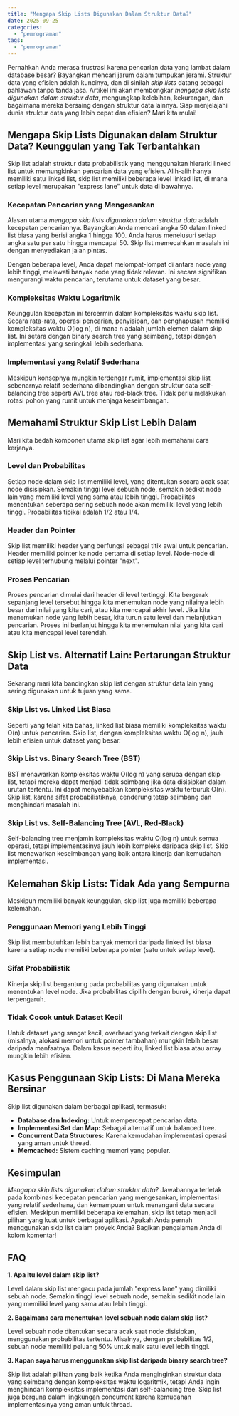 ```yaml
---
title: "Mengapa Skip Lists Digunakan Dalam Struktur Data?"
date: 2025-09-25
categories: 
  - "pemrograman"
tags: 
  - "pemrograman"
---
```


Pernahkah Anda merasa frustrasi karena pencarian data yang lambat dalam database besar? Bayangkan mencari jarum dalam tumpukan jerami. Struktur data yang efisien adalah kuncinya, dan di sinilah _skip lists_ datang sebagai pahlawan tanpa tanda jasa. Artikel ini akan membongkar _mengapa skip lists digunakan dalam struktur data_, mengungkap kelebihan, kekurangan, dan bagaimana mereka bersaing dengan struktur data lainnya. Siap menjelajahi dunia struktur data yang lebih cepat dan efisien? Mari kita mulai!

## Mengapa Skip Lists Digunakan dalam Struktur Data? Keunggulan yang Tak Terbantahkan

Skip list adalah struktur data probabilistik yang menggunakan hierarki linked list untuk memungkinkan pencarian data yang efisien. Alih-alih hanya memiliki satu linked list, skip list memiliki beberapa level linked list, di mana setiap level merupakan "express lane" untuk data di bawahnya.

### Kecepatan Pencarian yang Mengesankan

Alasan utama _mengapa skip lists digunakan dalam struktur data_ adalah kecepatan pencariannya. Bayangkan Anda mencari angka 50 dalam linked list biasa yang berisi angka 1 hingga 100. Anda harus menelusuri setiap angka satu per satu hingga mencapai 50. Skip list memecahkan masalah ini dengan menyediakan jalan pintas.

Dengan beberapa level, Anda dapat melompat-lompat di antara node yang lebih tinggi, melewati banyak node yang tidak relevan. Ini secara signifikan mengurangi waktu pencarian, terutama untuk dataset yang besar.

### Kompleksitas Waktu Logaritmik

Keunggulan kecepatan ini tercermin dalam kompleksitas waktu skip list. Secara rata-rata, operasi pencarian, penyisipan, dan penghapusan memiliki kompleksitas waktu O(log n), di mana n adalah jumlah elemen dalam skip list. Ini setara dengan binary search tree yang seimbang, tetapi dengan implementasi yang seringkali lebih sederhana.

### Implementasi yang Relatif Sederhana

Meskipun konsepnya mungkin terdengar rumit, implementasi skip list sebenarnya relatif sederhana dibandingkan dengan struktur data self-balancing tree seperti AVL tree atau red-black tree. Tidak perlu melakukan rotasi pohon yang rumit untuk menjaga keseimbangan.

## Memahami Struktur Skip List Lebih Dalam

Mari kita bedah komponen utama skip list agar lebih memahami cara kerjanya.

### Level dan Probabilitas

Setiap node dalam skip list memiliki level, yang ditentukan secara acak saat node disisipkan. Semakin tinggi level sebuah node, semakin sedikit node lain yang memiliki level yang sama atau lebih tinggi. Probabilitas menentukan seberapa sering sebuah node akan memiliki level yang lebih tinggi. Probabilitas tipikal adalah 1/2 atau 1/4.

### Header dan Pointer

Skip list memiliki header yang berfungsi sebagai titik awal untuk pencarian. Header memiliki pointer ke node pertama di setiap level. Node-node di setiap level terhubung melalui pointer "next".

### Proses Pencarian

Proses pencarian dimulai dari header di level tertinggi. Kita bergerak sepanjang level tersebut hingga kita menemukan node yang nilainya lebih besar dari nilai yang kita cari, atau kita mencapai akhir level. Jika kita menemukan node yang lebih besar, kita turun satu level dan melanjutkan pencarian. Proses ini berlanjut hingga kita menemukan nilai yang kita cari atau kita mencapai level terendah.

## Skip List vs. Alternatif Lain: Pertarungan Struktur Data

Sekarang mari kita bandingkan skip list dengan struktur data lain yang sering digunakan untuk tujuan yang sama.

### Skip List vs. Linked List Biasa

Seperti yang telah kita bahas, linked list biasa memiliki kompleksitas waktu O(n) untuk pencarian. Skip list, dengan kompleksitas waktu O(log n), jauh lebih efisien untuk dataset yang besar.

### Skip List vs. Binary Search Tree (BST)

BST menawarkan kompleksitas waktu O(log n) yang serupa dengan skip list, tetapi mereka dapat menjadi tidak seimbang jika data disisipkan dalam urutan tertentu. Ini dapat menyebabkan kompleksitas waktu terburuk O(n). Skip list, karena sifat probabilistiknya, cenderung tetap seimbang dan menghindari masalah ini.

### Skip List vs. Self-Balancing Tree (AVL, Red-Black)

Self-balancing tree menjamin kompleksitas waktu O(log n) untuk semua operasi, tetapi implementasinya jauh lebih kompleks daripada skip list. Skip list menawarkan keseimbangan yang baik antara kinerja dan kemudahan implementasi.

## Kelemahan Skip Lists: Tidak Ada yang Sempurna

Meskipun memiliki banyak keunggulan, skip list juga memiliki beberapa kelemahan.

### Penggunaan Memori yang Lebih Tinggi

Skip list membutuhkan lebih banyak memori daripada linked list biasa karena setiap node memiliki beberapa pointer (satu untuk setiap level).

### Sifat Probabilistik

Kinerja skip list bergantung pada probabilitas yang digunakan untuk menentukan level node. Jika probabilitas dipilih dengan buruk, kinerja dapat terpengaruh.

### Tidak Cocok untuk Dataset Kecil

Untuk dataset yang sangat kecil, overhead yang terkait dengan skip list (misalnya, alokasi memori untuk pointer tambahan) mungkin lebih besar daripada manfaatnya. Dalam kasus seperti itu, linked list biasa atau array mungkin lebih efisien.

## Kasus Penggunaan Skip Lists: Di Mana Mereka Bersinar

Skip list digunakan dalam berbagai aplikasi, termasuk:

- **Database dan Indexing:** Untuk mempercepat pencarian data.
- **Implementasi Set dan Map:** Sebagai alternatif untuk balanced tree.
- **Concurrent Data Structures:** Karena kemudahan implementasi operasi yang aman untuk thread.
- **Memcached:** Sistem caching memori yang populer.

## Kesimpulan

_Mengapa skip lists digunakan dalam struktur data_? Jawabannya terletak pada kombinasi kecepatan pencarian yang mengesankan, implementasi yang relatif sederhana, dan kemampuan untuk menangani data secara efisien. Meskipun memiliki beberapa kelemahan, skip list tetap menjadi pilihan yang kuat untuk berbagai aplikasi. Apakah Anda pernah menggunakan skip list dalam proyek Anda? Bagikan pengalaman Anda di kolom komentar!

## FAQ

**1\. Apa itu level dalam skip list?**

Level dalam skip list mengacu pada jumlah "express lane" yang dimiliki sebuah node. Semakin tinggi level sebuah node, semakin sedikit node lain yang memiliki level yang sama atau lebih tinggi.

**2\. Bagaimana cara menentukan level sebuah node dalam skip list?**

Level sebuah node ditentukan secara acak saat node disisipkan, menggunakan probabilitas tertentu. Misalnya, dengan probabilitas 1/2, sebuah node memiliki peluang 50% untuk naik satu level lebih tinggi.

**3\. Kapan saya harus menggunakan skip list daripada binary search tree?**

Skip list adalah pilihan yang baik ketika Anda menginginkan struktur data yang seimbang dengan kompleksitas waktu logaritmik, tetapi Anda ingin menghindari kompleksitas implementasi dari self-balancing tree. Skip list juga berguna dalam lingkungan concurrent karena kemudahan implementasinya yang aman untuk thread.
